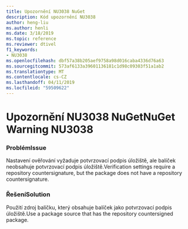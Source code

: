 ```yaml
---
title: Upozornění NU3038 NuGet
description: Kód upozornění NU3038
author: heng-liu
ms.author: henli
ms.date: 3/18/2019
ms.topic: reference
ms.reviewer: dtivel
f1_keywords:
- NU3038
ms.openlocfilehash: dbf57a38b205aef9758a98d016caba4336d76a63
ms.sourcegitcommit: 573af6133a39601136181c1d98c09303f51a1ab2
ms.translationtype: MT
ms.contentlocale: cs-CZ
ms.lasthandoff: 04/11/2019
ms.locfileid: "59509622"
---
```

# <a name="nuget-warning-nu3038"></a><span data-ttu-id="57b6c-103">Upozornění NU3038 NuGet</span><span class="sxs-lookup"><span data-stu-id="57b6c-103">NuGet Warning NU3038</span></span>

### <a name="issue"></a><span data-ttu-id="57b6c-104">Problém</span><span class="sxs-lookup"><span data-stu-id="57b6c-104">Issue</span></span>

<span data-ttu-id="57b6c-105">Nastavení ověřování vyžaduje potvrzovací podpis úložiště, ale balíček neobsahuje potvrzovací podpis úložiště.</span><span class="sxs-lookup"><span data-stu-id="57b6c-105">Verification settings require a repository countersignature, but the package does not have a repository countersignature.</span></span>


### <a name="solution"></a><span data-ttu-id="57b6c-106">Řešení</span><span class="sxs-lookup"><span data-stu-id="57b6c-106">Solution</span></span>

<span data-ttu-id="57b6c-107">Použití zdroj balíčku, který obsahuje balíček jako potvrzovací podpis úložiště.</span><span class="sxs-lookup"><span data-stu-id="57b6c-107">Use a package source that has the repository countersigned package.</span></span>  